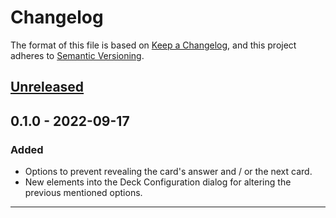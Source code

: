 # Changelog
The format of this file is based on [Keep a Changelog](https://keepachangelog.com/en/1.0.0/), and this project adheres to [Semantic Versioning](https://semver.org/spec/v2.0.0.html).

## [Unreleased]

## 0.1.0 - 2022-09-17
### Added
- Options to prevent revealing the card's answer and / or the next card.
- New elements into the Deck Configuration dialog for altering the previous mentioned options.

-----

[Unreleased]: https://github.com/glutanimate/speed-focus-mode/compare/v0.0.0...HEAD




